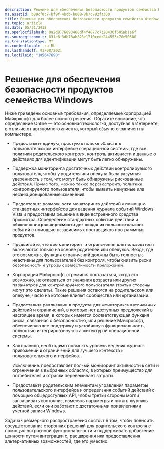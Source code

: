 ```yaml
---
description: Решение для обеспечения безопасности продуктов семейства Windows
ms.assetid: b89cf0c7-bf9f-4bcb-b008-8b7c792f3300
title: Решение для обеспечения безопасности продуктов семейства Windows
ms.topic: article
ms.date: 05/31/2018
ms.openlocfilehash: 0a2d8776893468df4f4877c7220436f505ab1e6f
ms.sourcegitcommit: 831e8f3db78ab820e1710cede244553c70e50500
ms.translationtype: MT
ms.contentlocale: ru-RU
ms.lasthandoff: 01/08/2021
ms.locfileid: "105647690"
---
```

# <a name="windows-family-safety-solution"></a>Решение для обеспечения безопасности продуктов семейства Windows

Ниже приведены основные требования, определяемые корпорацией Майкрософт для более полного решения. Обратите внимание, что определение Online — это основная технология, доступная в Интернете, в отличие от автономного клиента, который обычно ограничен на компьютере.

-   Предоставьте единую, простую в поиске область в пользовательском интерфейсе операционной системы, где все политики родительского контроля, контроль активности и данные о действиях для идентификации могут быть легко обнаружены.

-   Поддержка мониторинга достаточных действий контролируемого пользователя, чтобы у родителя или опекуна была разумная уверенность в том, что могут быть обнаружены рискованные действия. Кроме того, можно также перенастроить политики контролируемого пользователя, чтобы выявить ненужные или несанкционированные изменения.

-   Предоставьте возможности мониторинга действий с помощью стандартных интерфейсов для ведения журнала событий Windows Vista и предоставим решение в виде встроенного средства просмотра. Определение стандартных событий действий и обеспечение расширяемости для создания пользовательских событий с помощью независимых поставщиков программных продуктов.

-   Продвигайте, что все мониторинг и ограничения для пользователя включаются только на основе родителей или опекунов. Везде, где это возможно, функции ограничений должны быть полностью неактивны для пользователей без контроля, чтобы снизить риски безопасности и угрозы совместимости приложений.

-   Корпорация Майкрософт стремится постараться, когда это возможно, не отказаться от значения возраста или других параметров для контролируемого пользователя (третьи стороны могут это сделать). Такие решения остаются на родительском или опекуне, часто на которые влияют сообщества или организации.

-   Предоставьте реализации в продукте для мониторинга автономных действий и ограничений, в которых нет доступных предложений в настоящее время, в которых имеется соответствующая функция риска, связанная с безопасностью, или решение Майкрософт, обеспечивающее поддержку и устойчивую функциональность, полностью интегрированную с архитектурой операционной системы.

-   Как правило, необходимо повысить уровень ведения журнала приложений и ограничений для лучшего контекста и пользовательского интерфейса.

    Исключение. предоставляет полный мониторинг активности в сети и ограничения в выбранных областях, в которых преимущество для потребителей и отрасли перевешивает затраты.

-   Предоставьте родительским элементам управления параметры пользовательского интерфейса и определения событий действий с помощью общедоступных API, чтобы третьи стороны могли запрашивать состояние, изменять параметры и читать журналы действий, если они работают с достаточными привилегиями учетной записи Windows.

Задача чрезмерного распространения состоит в том, чтобы повысить сосуществование сторонних решений для родительского контроля с помощью встроенной функциональности и поддерживать добавление ценности путем интеграции с, расширения или предоставления альтернативных возможностей, где это уместно.

 

 



